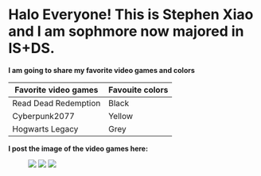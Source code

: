<h1> Halo Everyone! This is Stephen Xiao and I am sophmore now majored in IS+DS. </h1>
<b> I am going to share my favorite video games and colors </b>


|**Favorite video games**| **Favouite colors**|
|------------|-----------|
|Read Dead Redemption| Black|
| Cyberpunk2077| Yellow|
| Hogwarts Legacy| Grey|



<b> I post the image of the video games here:</b>
<figure>
  <img src="https://encrypted-tbn0.gstatic.com/images?q=tbn:ANd9GcS17HP2A9mcJDWilpg-TH8rX28vFw-kQRmR1fzrW3bHlopXNQoD">
 <img src="https://encrypted-tbn0.gstatic.com/images?q=tbn:ANd9GcQKJTSmUZiZcedGCmBiKppx2eakVgZB4rB7VVdioRMoDzZTSbDp">
 <img src="https://encrypted-tbn1.gstatic.com/images?q=tbn:ANd9GcSM0vv4cTvXHOMfYfmXSTPaasKG5HoqiDj4hlDizehQgBSBqzYX">
</figure>
